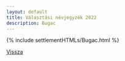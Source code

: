 ```yaml
---
layout: default
title: Választási névjegyzék 2022
description: Bugac
---
```


{% include settlementHTMLs/Bugac.html %}

[Vissza](./)